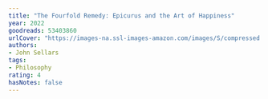 ```yaml
---
title: "The Fourfold Remedy: Epicurus and the Art of Happiness"
year: 2022
goodreads: 53403860
urlCover: "https://images-na.ssl-images-amazon.com/images/S/compressed.photo.goodreads.com/books/1611057760i/53403860.jpg"
authors:
- John Sellars
tags:
- Philosophy
rating: 4
hasNotes: false
---
```

